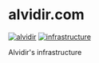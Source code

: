 # alvidir.com

[![alvidir](https://img.shields.io/badge/alvidir.com-coral.svg)](http://www.alvidir.com) [![infrastructure](https://img.shields.io/badge/infrastructure-v0.1.0-blue.svg)](https://github.com/alvidir/ops)

Alvidir's infrastructure
